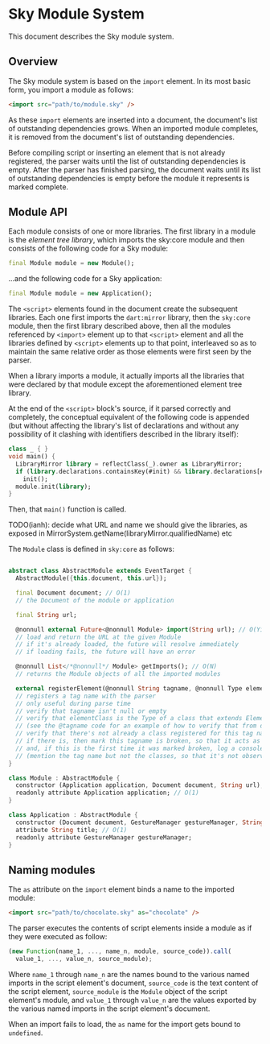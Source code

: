 Sky Module System
=================

This document describes the Sky module system.

Overview
--------

The Sky module system is based on the ``import`` element. In its
most basic form, you import a module as follows:

```html
<import src="path/to/module.sky" />
```

As these ``import`` elements are inserted into a document, the
document's list of outstanding dependencies grows. When an imported
module completes, it is removed from the document's list of
outstanding dependencies.

Before compiling script or inserting an element that is not already
registered, the parser waits until the list of outstanding
dependencies is empty. After the parser has finished parsing, the
document waits until its list of outstanding dependencies is empty
before the module it represents is marked complete.


Module API
----------

Each module consists of one or more libraries. The first library in a
module is the *element tree library*, which imports the sky:core
module and then consists of the following code for a Sky module:

```dart
final Module module = new Module();
```

...and the following code for a Sky application:

```dart
final Module module = new Application();
```

The ``<script>`` elements found in the document create the subsequent
libraries. Each one first imports the ``dart:mirror`` library, then
the ``sky:core`` module, then the first library described above, then
all the modules referenced by ``<import>`` element up to that
``<script>`` element and all the libraries defined by ``<script>``
elements up to that point, interleaved so as to maintain the same
relative order as those elements were first seen by the parser.

When a library imports a module, it actually imports all the libraries
that were declared by that module except the aforementioned element
tree library.

At the end of the ``<script>`` block's source, if it parsed correctly
and completely, the conceptual equivalent of the following code is
appended (but without affecting the library's list of declarations and
without any possibility of it clashing with identifiers described in
the library itself):

```dart
class _ { }
void main() {
  LibraryMirror library = reflectClass(_).owner as LibraryMirror;
  if (library.declarations.containsKey(#init) && library.declarations[#init] is MethodMirror)
    init();
  module.init(library);
}
```

Then, that ``main()`` function is called.

TODO(ianh): decide what URL and name we should give the libraries, as
exposed in MirrorSystem.getName(libraryMirror.qualifiedName) etc

The ``Module`` class is defined in ``sky:core`` as follows:

```dart

abstract class AbstractModule extends EventTarget {
  AbstractModule({this.document, this.url});

  final Document document; // O(1)
  // the Document of the module or application

  final String url;

  @nonnull external Future<@nonnull Module> import(String url); // O(Yikes)
  // load and return the URL at the given Module
  // if it's already loaded, the future will resolve immediately
  // if loading fails, the future will have an error

  @nonnull List</*@nonnull*/ Module> getImports(); // O(N)
  // returns the Module objects of all the imported modules

  external registerElement(@nonnull String tagname, @nonnull Type elementClass); // O(1)
  // registers a tag name with the parser
  // only useful during parse time
  // verify that tagname isn't null or empty
  // verify that elementClass is the Type of a class that extends Element (directly or indirectly, but not via "implements" or "with")
  // (see the @tagname code for an example of how to verify that from dart)
  // verify that there's not already a class registered for this tag name
  // if there is, then mark this tagname is broken, so that it acts as if it's not registered in the parser,
  // and, if this is the first time it was marked broken, log a console message regarding the issue
  // (mention the tag name but not the classes, so that it's not observable that this currently happens out of order)
}

class Module : AbstractModule {
  constructor (Application application, Document document, String url); // O(1)
  readonly attribute Application application; // O(1)
}

class Application : AbstractModule {
  constructor (Document document, GestureManager gestureManager, String url); // O(1)
  attribute String title; // O(1)
  readonly attribute GestureManager gestureManager;
}
```

 
Naming modules
--------------

The ``as`` attribute on the ``import`` element binds a name to the
imported module:

```html
<import src="path/to/chocolate.sky" as="chocolate" />
```

The parser executes the contents of script elements inside a module as
if they were executed as follow:

```javascript
(new Function(name_1, ..., name_n, module, source_code)).call(
  value_1, ..., value_n, source_module);
```

Where ``name_1`` through ``name_n`` are the names bound to the
various named imports in the script element's document,
``source_code`` is the text content of the script element,
``source_module`` is the ``Module`` object of the script element's
module, and ``value_1`` through ``value_n`` are the values
exported by the various named imports in the script element's
document.

When an import fails to load, the ``as`` name for the import gets
bound to ``undefined``.
